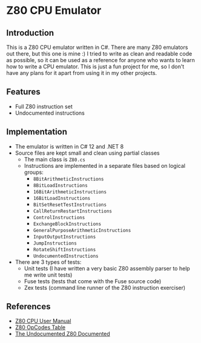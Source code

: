 # Z80 CPU Emulator

## Introduction
This is a Z80 CPU emulator written in C#. There are many Z80 emulators out there, but this one is mine :)
I tried to write as clean and readable code as possible, so it can be used as a reference for anyone who 
wants to learn how to write a CPU emulator. This is just a fun project for me, so I don't have any plans for it
apart from using it in my other projects.

## Features
- Full Z80 instruction set
- Undocumented instructions

## Implementation
- The emulator is written in C# 12 and .NET 8
- Source files are kept small and clean using partial classes
  - The main class is `Z80.cs`
  - Instructions are implemented in a separate files based on logical groups:
    - `8BitArithmeticInstructions`
    - `8BitLoadInstructions`
    - `16BitArithmeticInstructions`
    - `16BitLoadInstructions`
    - `BitSetResetTestInstructions`
    - `CallReturnRestartInstructions`
    - `ControlInstructions`
    - `ExchangeBlockInstructions`
    - `GeneralPurposeArithmeticInstructions`
    - `InputOutputInstructions`
    - `JumpInstructions`
    - `RotateShiftInstructions`
    - `UndocumentedInstructions`
- There are 3 types of tests:
  - Unit tests (I have written a very basic Z80 assembly parser to help me write unit tests)
  - Fuse tests (tests that come with the Fuse source code)
  - Zex tests (command line runner of the Z80 instruction exerciser)

## References
- [Z80 CPU User Manual](http://www.zilog.com/docs/z80/um0080.pdf)
- [Z80 OpCodes Table](http://clrhome.org/table/)
- [The Undocumented Z80 Documented](http://www.z80.info/zip/z80-documented.pdf)
